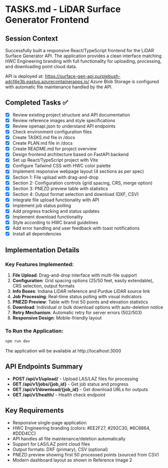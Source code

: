 # TASKS.md - LiDAR Surface Generator Frontend

## Session Context
Successfully built a responsive React/TypeScript frontend for the LiDAR Surface Generator API. The application provides a clean interface matching HWC Engineering branding with full functionality for uploading, processing, and downloading point cloud data.

API is deployed at: https://surface-gen-api.purplebush-adcf4e3b.eastus.azurecontainerapps.io/
Azure Blob Storage is configured with automatic file maintenance handled by the API.

## Completed Tasks ✅
- [x] Review existing project structure and API documentation
- [x] Review reference images and style specifications  
- [x] Review openapi.json to understand API endpoints
- [x] Check environment configuration files
- [x] Create TASKS.md file in /docs
- [x] Create PLAN.md file in /docs
- [x] Create README.md for project overview
- [x] Design frontend architecture based on FastAPI backend
- [x] Set up React/TypeScript project with Vite
- [x] Configure Tailwind CSS with HWC color palette
- [x] Implement responsive webpage layout (4 sections as per spec)
- [x] Section 1: File upload with drag-and-drop
- [x] Section 2: Configuration controls (grid spacing, CRS, merge option)
- [x] Section 3: PNEZD preview table with statistics
- [x] Section 4: Output format selection and download (DXF, CSV)
- [x] Integrate file upload functionality with API
- [x] Implement job status polling
- [x] Add progress tracking and status updates
- [x] Implement download functionality
- [x] Style according to HWC brand guidelines
- [x] Add error handling and user feedback with toast notifications
- [x] Install all dependencies

## Implementation Details

### Key Features Implemented:
1. **File Upload**: Drag-and-drop interface with multi-file support
2. **Configuration**: Grid spacing options (25/50 feet, easily extendable), CRS selection, output formats
3. **Info Boxes**: Indiana LiDAR reference and Purdue LiDAR source link
4. **Job Processing**: Real-time status polling with visual indicators
5. **PNEZD Preview**: Table with first 50 points and elevation statistics
6. **Download**: Individual or bulk download options with auto-deletion notice
7. **Retry Mechanism**: Automatic retry for server errors (502/503)
8. **Responsive Design**: Mobile-friendly layout

### To Run the Application:
```bash
npm run dev
```

The application will be available at http://localhost:3000

## API Endpoints Summary
- **POST /api/v1/upload/** - Upload LAS/LAZ files for processing
- **GET /api/v1/jobs/{job_id}** - Get job status and progress
- **GET /api/v1/download/{job_id}** - Get download URLs for outputs
- **GET /api/v1/health/** - Health check endpoint

## Key Requirements
- Responsive single-page application
- HWC Engineering branding (colors: #EE2F27, #292C30, #6C6864, #DDD4CC)
- API handles all file maintenance/deletion automatically
- Support for LAS/LAZ point cloud files
- Output formats: DXF (primary), CSV (optional)
- PNEZD preview showing first 50 processed points (sourced from CSV)
- Modern dashboard layout as shown in Reference Image 2
